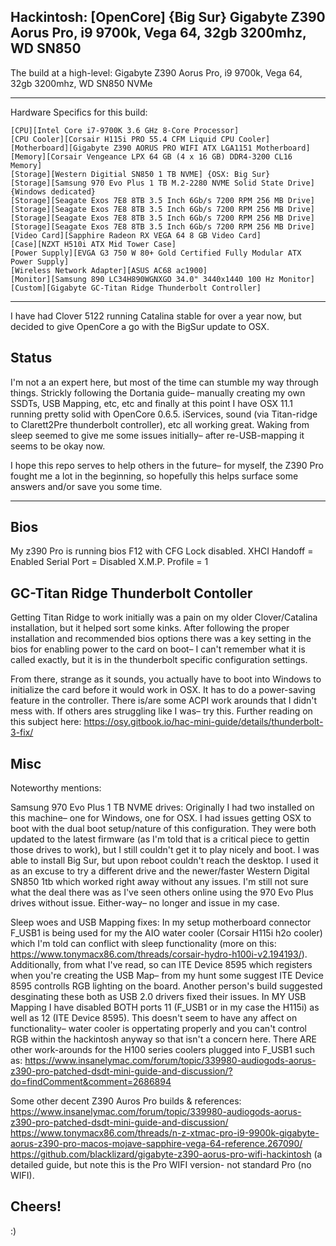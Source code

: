 ## Hackintosh: [OpenCore] {Big Sur} Gigabyte Z390 Aorus Pro, i9 9700k, Vega 64, 32gb 3200mhz, WD SN850
The build at a high-level: Gigabyte Z390 Aorus Pro, i9 9700k, Vega 64, 32gb 3200mhz, WD SN850 NVMe

_________________________________

Hardware Specifics for this build: 
```
[CPU][Intel Core i7-9700K 3.6 GHz 8-Core Processor]
[CPU Cooler][Corsair H115i PRO 55.4 CFM Liquid CPU Cooler]
[Motherboard][Gigabyte Z390 AORUS PRO WIFI ATX LGA1151 Motherboard]
[Memory][Corsair Vengeance LPX 64 GB (4 x 16 GB) DDR4-3200 CL16 Memory]
[Storage][Western Digitial SN850 1 TB NVME] {OSX: Big Sur} 
[Storage][Samsung 970 Evo Plus 1 TB M.2-2280 NVME Solid State Drive] {Windows dedicated}
[Storage][Seagate Exos 7E8 8TB 3.5 Inch 6Gb/s 7200 RPM 256 MB Drive]
[Storage][Seagate Exos 7E8 8TB 3.5 Inch 6Gb/s 7200 RPM 256 MB Drive]
[Storage][Seagate Exos 7E8 8TB 3.5 Inch 6Gb/s 7200 RPM 256 MB Drive]
[Storage][Seagate Exos 7E8 8TB 3.5 Inch 6Gb/s 7200 RPM 256 MB Drive]
[Video Card][Sapphire Radeon RX VEGA 64 8 GB Video Card]
[Case][NZXT H510i ATX Mid Tower Case]
[Power Supply][EVGA G3 750 W 80+ Gold Certified Fully Modular ATX Power Supply]
[Wireless Network Adapter][ASUS AC68 ac1900]
[Monitor][Samsung 890 LC34H890WGNXGO 34.0" 3440x1440 100 Hz Monitor]
[Custom][Gigabyte GC-Titan Ridge Thunderbolt Controller]
```
_________________________________

I have had Clover 5122 running Catalina stable for over a year now, but decided to give OpenCore a go with the BigSur update to OSX.

## Status
I'm not a an expert here, but most of the time can stumble my way through things. Strickly following the Dortania guide– manually creating my own SSDTs, USB Mapping, etc, etc and finally at this point I have OSX 11.1 running pretty solid with OpenCore 0.6.5. iServices, sound (via Titan-ridge to Clarett2Pre thunderbolt controller), etc all working great. Waking from sleep seemed to give me some issues initially– after re-USB-mapping it seems to be okay now.

I hope this repo serves to help others in the future– for myself, the Z390 Pro fought me a lot in the beginning, so hopefully this helps surface some answers and/or save you some time.

_________________________________

## Bios
My z390 Pro is running bios F12 with CFG Lock disabled. 
XHCI Handoff = Enabled
Serial Port = Disabled
X.M.P. Profile = 1

## GC-Titan Ridge Thunderbolt Contoller
Getting Titan Ridge to work initially was a pain on my older Clover/Catalina installation, but it helped sort some kinks. After following the proper installation and recommended bios options there was a key setting in the bios for enabling power to the card on boot– I can't remember what it is called exactly, but it is in the thunderbolt specific configuration settings. 

From there, strange as it sounds, you actually have to boot into Windows to initialize the card before it would work in OSX. It has to do a power-saving feature in the controller. There is/are some ACPI work arounds that I didn't mess with. If others ares struggling like I was– try this. Further reading on this subject here: https://osy.gitbook.io/hac-mini-guide/details/thunderbolt-3-fix/ 

## Misc
Noteworthy mentions: 

Samsung 970 Evo Plus 1 TB NVME drives: Originally I had two installed on this machine– one for Windows, one for OSX. I had issues getting OSX to boot with the dual boot setup/nature of this configuration. They were both updated to the latest firmware (as I'm told that is a critical piece to gettin those drives to work), but I still couldn't get it to play nicely and boot. I was able to install Big Sur, but upon reboot couldn't reach the desktop. I used it as an excuse to try a different drive and the newer/faster Western Digital SN850 1tb which worked right away without any issues. I'm still not sure what the deal there was as I've seen others online using the 970 Evo Plus drives without issue. Either-way– no longer and issue in my case.

Sleep woes and USB Mapping fixes: In my setup motherboard connector F_USB1 is being used for my the AIO water cooler (Corsair H115i h2o cooler) which I'm told can conflict with sleep functionality (more on this: https://www.tonymacx86.com/threads/corsair-hydro-h100i-v2.194193/). Additionally, from what I've read, so can ITE Device 8595 which registers when you're creating the USB Map– from my hunt some suggest ITE Device 8595 controlls RGB lighting on the board. Another person's build suggested desginating these both as USB 2.0 drivers fixed their issues. In MY USB Mapping I have disabled BOTH ports 11 (F_USB1 or in my case the H115i) as well as 12 (ITE Device 8595). This doesn't seem to have any affect on functionality– water cooler is oppertating properly and you can't control RGB within the hackintosh anyway so that isn't a concern here.
There ARE other work-arounds for the H100 series coolers plugged into F_USB1 such as: https://www.insanelymac.com/forum/topic/339980-audiogods-aorus-z390-pro-patched-dsdt-mini-guide-and-discussion/?do=findComment&comment=2686894 

Some other decent Z390 Auros Pro builds & references:
https://www.insanelymac.com/forum/topic/339980-audiogods-aorus-z390-pro-patched-dsdt-mini-guide-and-discussion/
https://www.tonymacx86.com/threads/n-z-xtmac-pro-i9-9900k-gigabyte-aorus-z390-pro-macos-mojave-sapphire-vega-64-reference.267090/
https://github.com/blacklizard/gigabyte-z390-aorus-pro-wifi-hackintosh (a detailed guide, but note this is the Pro WIFI version- not standard Pro (no WIFI).

## Cheers!
:)
